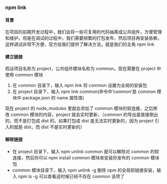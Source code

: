 ### npm link

#### 背景

在项目的前期开发过程中，我们会将一些可复用的代码抽离成公共组件，方便管理和维护。但是在调试的过程中，我们需要频繁的打包发布，然后项目再安装依赖，这样调试非常不方便，官方给我们提供了解决方法，就是我们的主角 npm link

#### 建立链接

假设项目名称为 project，公共组件模块名称为 common，现在需要在 project 中使用 common 模块

1. 在 common 目录下，输入 npm link 将 common 设置为全局的安装包
2. 在 project 目录下，输入 npm link common(命令中‘common’是 common 模块中 package.json 的 name 属性值)

现在 project 的 node_modules 里就会添加了 common 模块的软连接，之后修改 common 模块的内容，project 就会实时更新，（common 的导出是直接倒出的，而不是打包成 dist 的，如果打包成 dist 是无法实时更新的，因为 project 引入的就是 dist，而 dist 不是实时更新的）

#### 解除链接

- 在 project 目录下，输入 npm unlink common 就可以解除对 common 的软连接，然后你可以 npm install common 模块来安装你发布的 common 模块包
- common 模块目录下，输入 npm unlink -g 删除 npm 的全局软链接安装，输入 npm ls -g 可以查看这时候已经不存在 common 该项了
